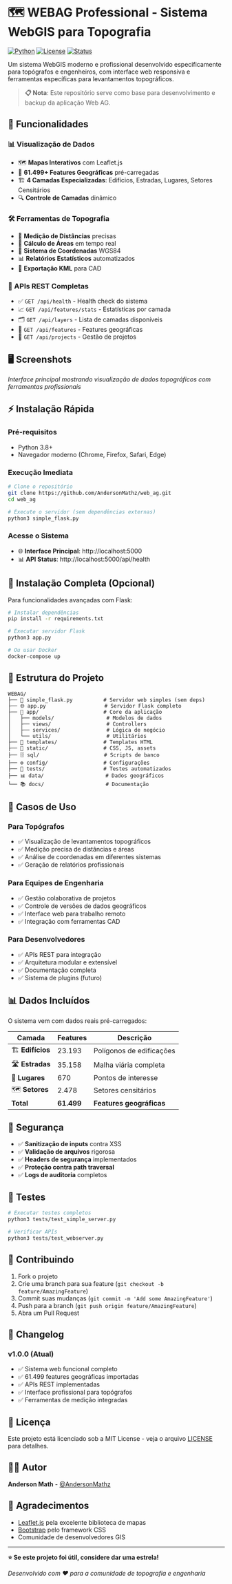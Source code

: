 # 🗺️ WEBAG Professional - Sistema WebGIS para Topografia

[![Python](https://img.shields.io/badge/Python-3.8+-blue.svg)](https://python.org)
[![License](https://img.shields.io/badge/License-MIT-green.svg)](LICENSE)
[![Status](https://img.shields.io/badge/Status-Production%20Ready-brightgreen.svg)]()

Um sistema WebGIS moderno e profissional desenvolvido especificamente para topógrafos e engenheiros, com interface web responsiva e ferramentas específicas para levantamentos topográficos.

> **📋 Nota**: Este repositório serve como base para desenvolvimento e backup da aplicação Web AG.

## 🚀 **Funcionalidades**

### **📊 Visualização de Dados**
- 🗺️ **Mapas Interativos** com Leaflet.js
- 📍 **61.499+ Features Geográficas** pré-carregadas
- 🏗️ **4 Camadas Especializadas**: Edifícios, Estradas, Lugares, Setores Censitários
- 🔍 **Controle de Camadas** dinâmico

### **🛠️ Ferramentas de Topografia**
- 📏 **Medição de Distâncias** precisas
- 📐 **Cálculo de Áreas** em tempo real
- 🎯 **Sistema de Coordenadas** WGS84
- 📊 **Relatórios Estatísticos** automatizados
- 📁 **Exportação KML** para CAD

### **🔧 APIs REST Completas**
- ✅ `GET /api/health` - Health check do sistema
- 📈 `GET /api/features/stats` - Estatísticas por camada
- 🗂️ `GET /api/layers` - Lista de camadas disponíveis
- 📍 `GET /api/features` - Features geográficas
- 🏢 `GET /api/projects` - Gestão de projetos

## 🖥️ **Screenshots**

*Interface principal mostrando visualização de dados topográficos com ferramentas profissionais*

## ⚡ **Instalação Rápida**

### **Pré-requisitos**
- Python 3.8+
- Navegador moderno (Chrome, Firefox, Safari, Edge)

### **Execução Imediata**
```bash
# Clone o repositório
git clone https://github.com/AndersonMathz/web_ag.git
cd web_ag

# Execute o servidor (sem dependências externas)
python3 simple_flask.py
```

### **Acesse o Sistema**
- 🌐 **Interface Principal**: http://localhost:5000
- 📊 **API Status**: http://localhost:5000/api/health

## 🔧 **Instalação Completa (Opcional)**

Para funcionalidades avançadas com Flask:

```bash
# Instalar dependências
pip install -r requirements.txt

# Executar servidor Flask
python3 app.py

# Ou usar Docker
docker-compose up
```

## 📁 **Estrutura do Projeto**

```
WEBAG/
├── 🐍 simple_flask.py          # Servidor web simples (sem deps)
├── 🌐 app.py                   # Servidor Flask completo
├── 📁 app/                     # Core da aplicação
│   ├── models/                 # Modelos de dados
│   ├── views/                  # Controllers
│   ├── services/               # Lógica de negócio
│   └── utils/                  # Utilitários
├── 🎨 templates/               # Templates HTML
├── 📱 static/                  # CSS, JS, assets
├── 🗄️ sql/                     # Scripts de banco
├── ⚙️ config/                  # Configurações
├── 🧪 tests/                   # Testes automatizados
├── 📊 data/                    # Dados geográficos
└── 📚 docs/                    # Documentação
```

## 🎯 **Casos de Uso**

### **Para Topógrafos**
- ✅ Visualização de levantamentos topográficos
- ✅ Medição precisa de distâncias e áreas
- ✅ Análise de coordenadas em diferentes sistemas
- ✅ Geração de relatórios profissionais

### **Para Equipes de Engenharia**
- ✅ Gestão colaborativa de projetos
- ✅ Controle de versões de dados geográficos
- ✅ Interface web para trabalho remoto
- ✅ Integração com ferramentas CAD

### **Para Desenvolvedores**
- ✅ APIs REST para integração
- ✅ Arquitetura modular e extensível
- ✅ Documentação completa
- ✅ Sistema de plugins (futuro)

## 📊 **Dados Incluídos**

O sistema vem com dados reais pré-carregados:

| Camada | Features | Descrição |
|--------|----------|-----------|
| 🏗️ **Edifícios** | 23.193 | Polígonos de edificações |
| 🛣️ **Estradas** | 35.158 | Malha viária completa |
| 📍 **Lugares** | 670 | Pontos de interesse |
| 🗺️ **Setores** | 2.478 | Setores censitários |
| **Total** | **61.499** | **Features geográficas** |

## 🔐 **Segurança**

- ✅ **Sanitização de inputs** contra XSS
- ✅ **Validação de arquivos** rigorosa
- ✅ **Headers de segurança** implementados
- ✅ **Proteção contra path traversal**
- ✅ **Logs de auditoria** completos

## 🧪 **Testes**

```bash
# Executar testes completos
python3 tests/test_simple_server.py

# Verificar APIs
python3 tests/test_webserver.py
```

## 🤝 **Contribuindo**

1. Fork o projeto
2. Crie uma branch para sua feature (`git checkout -b feature/AmazingFeature`)
3. Commit suas mudanças (`git commit -m 'Add some AmazingFeature'`)
4. Push para a branch (`git push origin feature/AmazingFeature`)
5. Abra um Pull Request

## 📝 **Changelog**

### **v1.0.0** (Atual)
- ✅ Sistema web funcional completo
- ✅ 61.499 features geográficas importadas
- ✅ APIs REST implementadas
- ✅ Interface profissional para topógrafos
- ✅ Ferramentas de medição integradas

## 📄 **Licença**

Este projeto está licenciado sob a MIT License - veja o arquivo [LICENSE](LICENSE) para detalhes.

## 👨‍💻 **Autor**

**Anderson Math** - [@AndersonMathz](https://github.com/AndersonMathz)

## 🙏 **Agradecimentos**

- [Leaflet.js](https://leafletjs.com/) pela excelente biblioteca de mapas
- [Bootstrap](https://getbootstrap.com/) pelo framework CSS
- Comunidade de desenvolvedores GIS

---

**⭐ Se este projeto foi útil, considere dar uma estrela!**

*Desenvolvido com ❤️ para a comunidade de topografia e engenharia*
